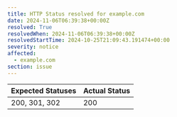 ```yaml
---
title: HTTP Status resolved for example.com
date: 2024-11-06T06:39:38+00:00Z
resolved: True
resolvedWhen: 2024-11-06T06:39:38+00:00Z
resolvedStartTime: 2024-10-25T21:09:43.191474+00:00
severity: notice
affected:
  - example.com
section: issue
---
```


| Expected Statuses | Actual Status  |
|-------------------|----------------|
| 200, 301, 302 | 200 |

